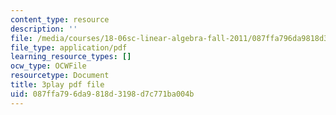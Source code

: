 ```yaml
---
content_type: resource
description: ''
file: /media/courses/18-06sc-linear-algebra-fall-2011/087ffa796da9818d3198d7c771ba004b_-eA2D_rIcNA.pdf
file_type: application/pdf
learning_resource_types: []
ocw_type: OCWFile
resourcetype: Document
title: 3play pdf file
uid: 087ffa79-6da9-818d-3198-d7c771ba004b
---
```


